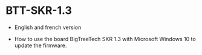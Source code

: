 # BTT-SKR-1.3

  - English and french version

 - How to use the board BigTreeTech SKR 1.3 with Microsoft Windows 10 to update the firmware.
